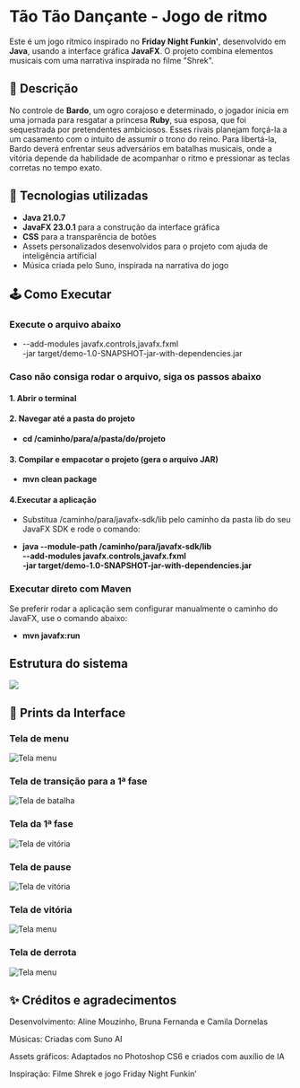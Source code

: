# Tão Tão Dançante - Jogo de ritmo


Este é um jogo rítmico inspirado no **Friday Night Funkin'**, desenvolvido em **Java**, usando a interface gráfica **JavaFX**. O projeto combina elementos musicais com uma narrativa inspirada no filme "Shrek".


## 🧾 Descrição


No controle de **Bardo**, um ogro corajoso e determinado, o jogador inicia em uma jornada para resgatar a princesa **Ruby**, sua esposa, que foi sequestrada por pretendentes ambiciosos. Esses rivais planejam forçá-la a um casamento com o intuito de assumir o trono do reino.
Para libertá-la, Bardo deverá enfrentar seus adversários em batalhas musicais, onde a vitória depende da habilidade de acompanhar o ritmo e pressionar as teclas corretas no tempo exato.


## 🧪 Tecnologias utilizadas


- **Java 21.0.7**
- **JavaFX 23.0.1** para a construção da interface gráfica
- **CSS** para a transparência de botões
- Assets personalizados desenvolvidos para o projeto com ajuda de inteligência artificial
- Música criada pelo Suno, inspirada na narrativa do jogo

## 🕹️ Como Executar

### Execute o arquivo abaixo

-   --add-modules javafx.controls,javafx.fxml \
  -jar target/demo-1.0-SNAPSHOT-jar-with-dependencies.jar

### Caso não consiga rodar o arquivo, siga os passos abaixo

#### 1. Abrir o terminal


#### 2. Navegar até a pasta do projeto
- **cd /caminho/para/a/pasta/do/projeto**


#### 3. Compilar e empacotar o projeto (gera o arquivo JAR)
- **mvn clean package**


#### 4.Executar a aplicação
- Substitua /caminho/para/javafx-sdk/lib pelo caminho da pasta lib do seu JavaFX SDK e rode o comando:


- **java --module-path /caminho/para/javafx-sdk/lib \
  --add-modules javafx.controls,javafx.fxml \
  -jar target/demo-1.0-SNAPSHOT-jar-with-dependencies.jar**


### Executar direto com Maven
Se preferir rodar a aplicação sem configurar manualmente o caminho do JavaFX, use o comando abaixo:
- **mvn javafx:run**


## Estrutura do sistema
![](https://i.imgur.com/Mu8b1Hj.png)

## 📸 Prints da Interface

### Tela de menu
![Tela menu](https://i.imgur.com/6AgksoJ.png)

### Tela de transição para a 1ª fase
![Tela de batalha](https://i.imgur.com/FqbuNCN.png)

### Tela da 1ª fase
![Tela de vitória](https://i.imgur.com/dD9UQul.png)

### Tela de pause
![Tela de vitória](https://i.imgur.com/eWRoLhg.png)

### Tela de vitória
![Tela menu](https://i.imgur.com/iQmsYHg.png)

### Tela de derrota
![Tela menu](https://i.imgur.com/hyyx7m0.png)



## ✨ Créditos e agradecimentos


Desenvolvimento: Aline Mouzinho, Bruna Fernanda e Camila Dornelas


Músicas: Criadas com Suno AI


Assets gráficos: Adaptados no Photoshop CS6 e criados com auxílio de IA


Inspiração: Filme Shrek e jogo Friday Night Funkin’
